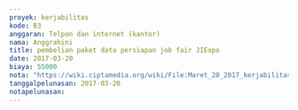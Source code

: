 ```yaml
---
proyek: kerjabilitas
kode: B3
anggaran: Telpon dan internet (kantor)
nama: Anggrahini
title: pembelian paket data persiapan job fair JIExpo
date: 2017-03-20
biaya: 55000
nota: "https://wiki.ciptamedia.org/wiki/File:Maret_20_2017_kerjabilitas_B3_paket_data_inok770.jpg"
tanggalpelunasan: 2017-03-20
notapelunasan:
---
```

